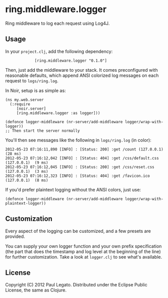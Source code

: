 ring.middleware.logger
======================

Ring middleware to log each request using Log4J.

Usage
-----

In your `project.clj`, add the following dependency:

                 [ring.middleware.logger "0.1.0"]


Then, just add the middleware to your stack. It comes preconfigured with
reasonable defaults, which append ANSI colorized log messages on each request to `logs/ring.log`.

In Noir, setup is as simple as:

    (ns my.web.server
      (:require
         [noir.server]
         [ring.middleware.logger :as logger]))

    (defonce logger-middleware (nr-server/add-middleware logger/wrap-with-logger))
    ;; Then start the server normally

You'll then see messages like the following in `logs/ring.log` (in color):

    2012-05-23 07:16:11,890 [INFO] : [Status: 200] :get /count (127.0.0.1)  (28 ms)
    2012-05-23 07:16:12,042 [INFO] : [Status: 404] :get /css/default.css (127.0.0.1)  (9 ms)
    2012-05-23 07:16:12,045 [INFO] : [Status: 200] :get /css/reset.css (127.0.0.1)  (3 ms)
    2012-05-23 07:16:12,323 [INFO] : [Status: 404] :get /favicon.ico (127.0.0.1)  (8 ms)

If you'd prefer plaintext logging without the ANSI colors, just use:

    (defonce logger-middleware (nr-server/add-middleware logger/wrap-with-plaintext-logger))


Customization
-------------

Every aspect of the logging can be customized, and a few presets are provided.

You can supply your own logger function and your own prefix
specification (the part that does the timestamp and log level at the
beginning of the line) for further customization. Take a look at
`logger.clj` to see what's available.

License
-------
Copyright (C) 2012 Paul Legato. 
Distributed under the Eclipse Public License, the same as Clojure.

